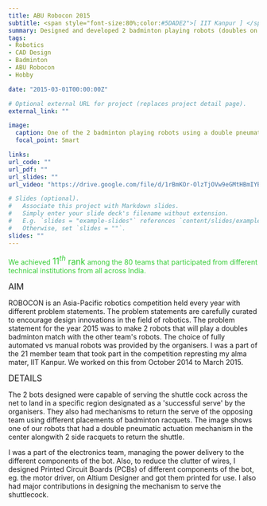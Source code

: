 ```yaml
---
title: ABU Robocon 2015
subtitle: <span style="font-size:80%;color:#5DADE2">[ IIT Kanpur ] </span><span style="font-size:80%">Prasang Gupta, <a href="https://www.iitk.ac.in/new/bhaskar-dasgupta" target="_blank">Prof. Bhaskar Dasgupta</a></span>
summary: Designed and developed 2 badminton playing robots (doubles on a standard badminton court) for the ABU Asia-Pacific Robot Contest 2015. <span style="color:#33cc33;font-style:bold;font-size:120%">Achieved $11^{th}$ rank nationally out of about 80 teams</span>.
tags:
- Robotics
- CAD Design
- Badminton
- ABU Robocon
- Hobby

date: "2015-03-01T00:00:00Z"

# Optional external URL for project (replaces project detail page).
external_link: ""

image:
  caption: One of the 2 badminton playing robots using a double pneumatic actuation mechanism.
  focal_point: Smart

links:
url_code: ""
url_pdf: ""
url_slides: ""
url_video: "https://drive.google.com/file/d/1rBmKOr-OlzTjOVw9eGMtHBmIYBbYAGJS/view?usp=sharing"

# Slides (optional).
#   Associate this project with Markdown slides.
#   Simply enter your slide deck's filename without extension.
#   E.g. `slides = "example-slides"` references `content/slides/example-slides.md`.
#   Otherwise, set `slides = ""`.
slides: ""
---
```


<span style="color:#33cc33">We achieved</span> <span style="color:#33cc33;font-style:bold;font-size:120%">$11^{th}$ rank</span> <span style="color:#33cc33">among the 80 teams that participated from different technical institutions from all across India.</span>

<span style="font-style:bold;font-size:120%"><a class="mt-1">AIM</a></span>

ROBOCON is an Asia-Pacific robotics competition held every year with different problem statements. The problem statements are carefully curated to encourage design innovations in the field of robotics. The problem statement for the year 2015 was to make 2 robots that will play a doubles badminton match with the other team's robots. The choice of fully automated vs manual robots was provided by the organisers. I was a part of the 21 member team that took part in the competition represting my alma mater, IIT Kanpur. We worked on this from October 2014 to March 2015. 

<span style="font-style:bold;font-size:120%"><a class="mt-1">DETAILS</a></span>

The 2 bots designed were capable of serving the shuttle cock across the net to land in a specific region designated as a 'successful serve' by the organisers. They also had mechanisms to return the serve of the opposing team using different placements of badminton racquets. The image shows one of our robots that had a double pneumatic actuation mechanism in the center alongwith 2 side racquets to return the shuttle.

I was a part of the electronics team, managing the power delivery to the different components of the bot. Also, to reduce the clutter of wires, I designed Printed Circuit Boards (PCBs) of different components of the bot, eg. the motor driver, on Altium Designer and got them printed for use. I also had major contributions in designing the mechanism to serve the shuttlecock.
